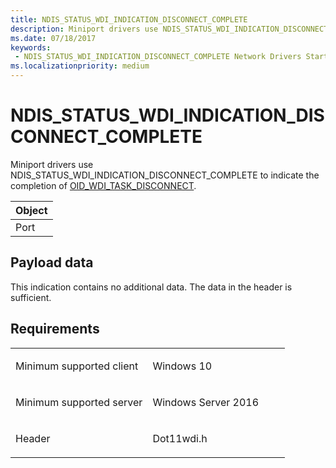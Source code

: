```yaml
---
title: NDIS_STATUS_WDI_INDICATION_DISCONNECT_COMPLETE
description: Miniport drivers use NDIS_STATUS_WDI_INDICATION_DISCONNECT_COMPLETE to indicate the completion of OID_WDI_TASK_DISCONNECT.
ms.date: 07/18/2017
keywords:
 - NDIS_STATUS_WDI_INDICATION_DISCONNECT_COMPLETE Network Drivers Starting with Windows Vista
ms.localizationpriority: medium
---
```


# NDIS\_STATUS\_WDI\_INDICATION\_DISCONNECT\_COMPLETE


Miniport drivers use NDIS\_STATUS\_WDI\_INDICATION\_DISCONNECT\_COMPLETE to indicate the completion of [OID\_WDI\_TASK\_DISCONNECT](oid-wdi-task-disconnect.md).

| Object |
|--------|
| Port   |

 

## Payload data


This indication contains no additional data. The data in the header is sufficient.

## Requirements

<table>
<colgroup>
<col width="50%" />
<col width="50%" />
</colgroup>
<tbody>
<tr class="odd">
<td><p>Minimum supported client</p></td>
<td><p>Windows 10</p></td>
</tr>
<tr class="even">
<td><p>Minimum supported server</p></td>
<td><p>Windows Server 2016</p></td>
</tr>
<tr class="odd">
<td><p>Header</p></td>
<td>Dot11wdi.h</td>
</tr>
</tbody>
</table>

 

 




